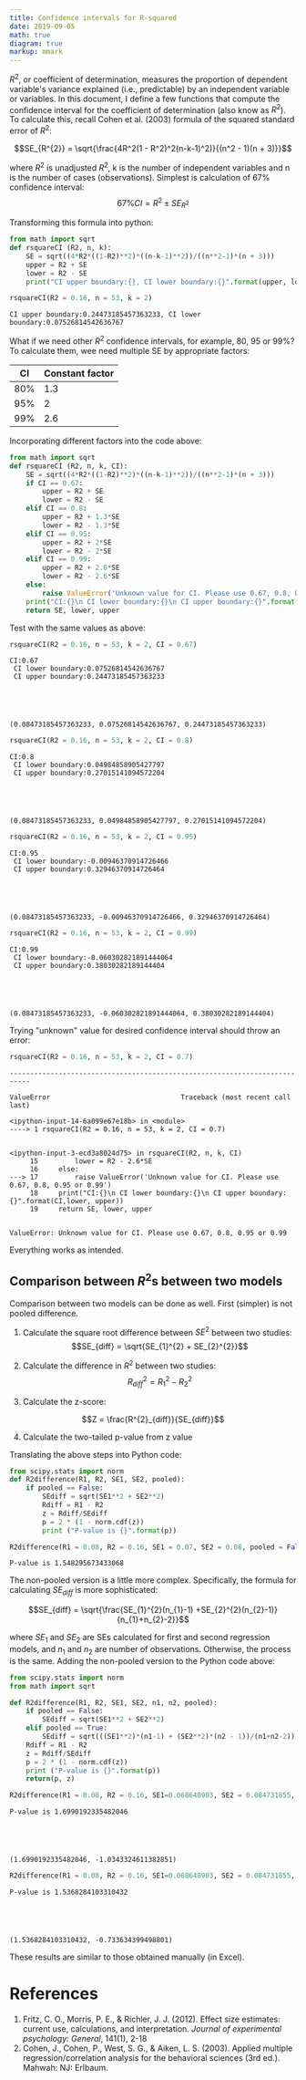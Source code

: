 ```yaml
---
title: Confidence intervals for R-squared
date: 2019-09-05
math: true
diagram: true
markup: mmark
---
```

$R^2$, or coefficient of determination, measures the proportion of dependent variable's variance explained (i.e., predictable) by an independent variable or variables. 
In this document, I define a few functions that compute the confidence interval for the coefficient of determination (also know as $R^2$). To calculate this, recall Cohen et al. (2003) formula of  the squared standard error of $R^2$:

$$SE_{R^{2}} = \sqrt{\frac{4R^2(1 - R^2)^2(n-k-1)^2)}{(n^2 - 1)(n + 3)}}$$

where $R^2$ is unadjusted $R^2$, k  is the number of independent variables and n is the number of cases (observations). Simplest is calculation of 67% confidence interval:
$$67\% CI  = R^{2} \pm SE_{R^{2}}$$

Transforming this formula into python:



```python
from math import sqrt
def rsquareCI (R2, n, k):
    SE = sqrt((4*R2*((1-R2)**2)*((n-k-1)**2))/((n**2-1)*(n + 3)))
    upper = R2 + SE
    lower = R2 - SE
    print("CI upper boundary:{}, CI lower boundary:{}".format(upper, lower))
```


```python
rsquareCI(R2 = 0.16, n = 53, k = 2)
```

    CI upper boundary:0.24473185457363233, CI lower boundary:0.07526814542636767
    

What if we need other $R^2$ confidence intervals, for example, 80, 95 or 99%? To calculate them, wee need multiple SE by appropriate factors:  

| CI      | Constant factor |
| ----------- | ----------- |
| 80%      | 1.3       |
| 95%   | 2        |
| 99%   | 2.6      |

Incorporating different factors into the code above:


```python
from math import sqrt
def rsquareCI (R2, n, k, CI):
    SE = sqrt((4*R2*((1-R2)**2)*((n-k-1)**2))/((n**2-1)*(n + 3)))
    if CI == 0.67:
        upper = R2 + SE
        lower = R2 - SE
    elif CI == 0.8:
        upper = R2 + 1.3*SE
        lower = R2 - 1.3*SE
    elif CI == 0.95:
        upper = R2 + 2*SE
        lower = R2 - 2*SE
    elif CI == 0.99:
        upper = R2 + 2.6*SE
        lower = R2 - 2.6*SE
    else:
        raise ValueError('Unknown value for CI. Please use 0.67, 0.8, 0.95 or 0.99')
    print("CI:{}\n CI lower boundary:{}\n CI upper boundary:{}".format(CI,lower, upper))
    return SE, lower, upper

```

Test with the same values as above:


```python
rsquareCI(R2 = 0.16, n = 53, k = 2, CI = 0.67)
```

    CI:0.67
     CI lower boundary:0.07526814542636767
     CI upper boundary:0.24473185457363233
    




    (0.08473185457363233, 0.07526814542636767, 0.24473185457363233)




```python
rsquareCI(R2 = 0.16, n = 53, k = 2, CI = 0.8)
```

    CI:0.8
     CI lower boundary:0.04984858905427797
     CI upper boundary:0.27015141094572204
    




    (0.08473185457363233, 0.04984858905427797, 0.27015141094572204)




```python
rsquareCI(R2 = 0.16, n = 53, k = 2, CI = 0.95)
```

    CI:0.95
     CI lower boundary:-0.00946370914726466
     CI upper boundary:0.32946370914726464
    




    (0.08473185457363233, -0.00946370914726466, 0.32946370914726464)




```python
rsquareCI(R2 = 0.16, n = 53, k = 2, CI = 0.99)
```

    CI:0.99
     CI lower boundary:-0.060302821891444064
     CI upper boundary:0.38030282189144404
    




    (0.08473185457363233, -0.060302821891444064, 0.38030282189144404)



Trying "unknown" value for desired confidence interval should throw an error:


```python
rsquareCI(R2 = 0.16, n = 53, k = 2, CI = 0.7)
```


    ---------------------------------------------------------------------------

    ValueError                                Traceback (most recent call last)

    <ipython-input-14-6a099e67e18b> in <module>
    ----> 1 rsquareCI(R2 = 0.16, n = 53, k = 2, CI = 0.7)
    

    <ipython-input-3-ecd3a8024d75> in rsquareCI(R2, n, k, CI)
         15         lower = R2 - 2.6*SE
         16     else:
    ---> 17         raise ValueError('Unknown value for CI. Please use 0.67, 0.8, 0.95 or 0.99')
         18     print("CI:{}\n CI lower boundary:{}\n CI upper boundary:{}".format(CI,lower, upper))
         19     return SE, lower, upper
    

    ValueError: Unknown value for CI. Please use 0.67, 0.8, 0.95 or 0.99


Everything works as intended.

## Comparison between $R^2$s between two models ##

Comparison between two models can be done as well. First (simpler) is not pooled difference.


1. Calculate the square root difference between $SE^2$ between two studies:
$$SE_{diff} = \sqrt{SE_{1}^{2} + SE_{2}^{2}}$$

2. Calculate the difference in $R^2$ between two studies:
$$R^{2}_{diff} = R^{2}_{1} - R^{2}_{2} $$

3. Calculate the z-score:

$$Z = \frac{R^{2}_{diff}}{SE_{diff}}$$

4. Calculate the two-tailed p-value from z value

Translating the above steps into Python code:



```python
from scipy.stats import norm
def R2difference(R1, R2, SE1, SE2, pooled):
    if pooled == False:
        SEdiff = sqrt(SE1**2 + SE2**2)
        Rdiff = R1 - R2
        z = Rdiff/SEdiff
        p = 2 * (1 - norm.cdf(z))
        print ("P-value is {}".format(p))
```


```python
R2difference(R1 = 0.08, R2 = 0.16, SE1 = 0.07, SE2 = 0.08, pooled = False)
```

    P-value is 1.548295673433068
    

The non-pooled version is a little more complex. Specifically, the formula for calculating $SE_{diff}$ is more sophisticated:

$$SE_{diff} = \sqrt{\frac{SE_{1}^{2}(n_{1}-1) +SE_{2}^{2}(n_{2}-1)}{n_{1}+n_{2}-2}}$$

where $SE_1$ and $SE_2$ are SEs calculated for first and second regression models, and $n_1$ and $n_2$ are number of observations.
Otherwise, the process is the same.
Adding the non-pooled version to the Python code above:


```python
from scipy.stats import norm
from math import sqrt

def R2difference(R1, R2, SE1, SE2, n1, n2, pooled):
    if pooled == False:
        SEdiff = sqrt(SE1**2 + SE2**2)
    elif pooled == True:
        SEdiff = sqrt(((SE1**2)*(n1-1) + (SE2**2)*(n2 - 1))/(n1+n2-2))
    Rdiff = R1 - R2
    z = Rdiff/SEdiff
    p = 2 * (1 - norm.cdf(z))
    print ("P-value is {}".format(p))
    return(p, z)
```


```python
R2difference(R1 = 0.08, R2 = 0.16, SE1=0.068640903, SE2 = 0.084731855, n1 = 50, n2 = 53, pooled = True)
```

    P-value is 1.6990192335482046
    




    (1.6990192335482046, -1.0343324611382851)




```python
R2difference(R1 = 0.08, R2 = 0.16, SE1=0.068640903, SE2 = 0.084731855, n1 = 50, n2 = 53, pooled = False)
```

    P-value is 1.5368284103310432
    




    (1.5368284103310432, -0.733634399498801)



These results are similar to those obtained manually (in Excel).

# References #

1. Fritz, C. O., Morris, P. E., & Richler, J. J. (2012). Effect size estimates: current use, calculations, and interpretation. *Journal of experimental psychology: General*, 141(1), 2-18
2. Cohen, J., Cohen, P., West, S. G., & Aiken, L. S. (2003). Applied multiple regression/correlation analysis for the behavioral sciences (3rd ed.). Mahwah: NJ: Erlbaum.

